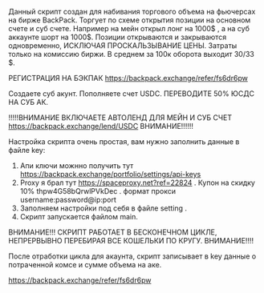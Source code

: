 Данный скрипт создан для набивания торгового объема на фьючерсах на бирже BackPack.
Торгует по схеме открытия позиции на основном счете и суб счете. Например на мейн открыл лонг на 1000$ , а на суб аккаунте шорт на 1000$.
Позиции открываются и закрываются одновременно, ИСКЛЮЧАЯ ПРОСКАЛЬЗЫВАНИЕ ЦЕНЫ.
Затраты только на комиссию биржи. В среднем за 100к оборота выходит 30/33 $.

РЕГИСТРАЦИЯ НА БЭКПАК https://backpack.exchange/refer/fs6dr6pw

Создаете суб акунт. Пополняете счет USDC. ПЕРЕВОДИТЕ 50% ЮСДС НА СУБ АК.

!!!!!ВНИМАНИЕ     ВКЛЮЧАЕТЕ АВТОЛЕНД ДЛЯ МЕЙН И СУБ СЧЕТ https://backpack.exchange/lend/USDC      ВНИМАНИЕ!!!!!!

Настройка скрипта очень простая, вам нужно заполнить данные в файле key:
1. Апи ключи можнно получить тут https://backpack.exchange/portfolio/settings/api-keys
2. Proxy я брал тут https://spaceproxy.net?ref=22824 . Купон на скидку 10% thpw4G58bQrwlPVkDec . формат прокси username:password@ip:port
3. Заполняем настройки под себя в файле setting .
4. Скрипт запускается файлом main.

ВНИМАНИЕ!!!  СКРИПТ РАБОТАЕТ В БЕСКОНЕЧНОМ ЦИКЛЕ, НЕПРЕРВЫВНО ПЕРЕБИРАЯ ВСЕ КОШЕЛЬКИ ПО КРУГУ.  ВНИМАНИЕ!!!!

После отработки цикла для акаунта, скрипт записывает в key данные о потраченной комсе и сумме объема на аке.

https://backpack.exchange/refer/fs6dr6pw
